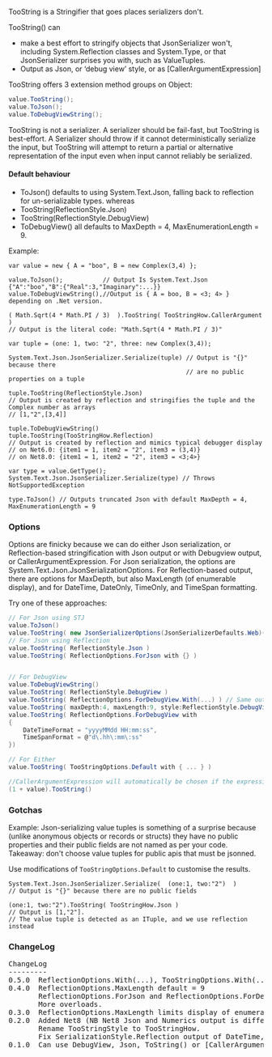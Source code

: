 TooString is a Stringifier that goes places serializers don't.

TooString() can
- make a best effort to stringify objects that JsonSerializer won't, including 
  System.Reflection classes and System.Type, or that JsonSerializer surprises 
  you with, such as ValueTuples.
- Output as Json, or ‘debug view’ style, or as [CallerArgumentExpression] 

TooString offers 3 extension method groups on Object:
```csharp
value.TooString();
value.ToJson();
value.ToDebugViewString();
```
TooString is not a serializer. A serializer should be fail-fast, but TooString is best-effort.
A Serializer should throw if it cannot deterministically serialize the input, but TooString 
will attempt to return a partial or alternative representation of the input even when input 
cannot reliably be serialized.

#### Default behaviour

- ToJson() defaults to using System.Text.Json, falling back to reflection for un-serializable types.
whereas
- TooString(ReflectionStyle.Json) 
- TooString(ReflectionStyle.DebugView)
- ToDebugView()
all defaults to MaxDepth = 4, MaxEnumerationLength = 9.

Example:
```
var value = new { A = "boo", B = new Complex(3,4) };

value.ToJson();           // Output Is System.Text.Json {"A":"boo","B":{"Real":3,"Imaginary":...}}
value.ToDebugViewString(),//Output is { A = boo, B = <3; 4> } depending on .Net version.

( Math.Sqrt(4 * Math.PI / 3)  ).TooString( TooStringHow.CallerArgument ) 
// Output is the literal code: "Math.Sqrt(4 * Math.PI / 3)"

var tuple = (one: 1, two: "2", three: new Complex(3,4));

System.Text.Json.JsonSerializer.Serialize(tuple) // Output is "{}" because there  
                                                 // are no public properties on a tuple

tuple.TooString(ReflectionStyle.Json)
// Output is created by reflection and stringifies the tuple and the Complex number as arrays
// [1,"2",[3,4]] 

tuple.ToDebugViewString()
tuple.TooString(TooStringHow.Reflection)
// Output is created by reflection and mimics typical debugger display
// on Net6.0: {item1 = 1, item2 = "2", item3 = (3,4)}  
// on Net8.0: {item1 = 1, item2 = "2", item3 = <3;4>}

var type = value.GetType();
System.Text.Json.JsonSerializer.Serialize(type) // Throws NotSupportedException

type.ToJson() // Outputs truncated Json with default MaxDepth = 4, MaxEnumerationLength = 9
```

### Options

Options are finicky because we can do either Json serialization, or Reflection-based stringification
with Json output or with Debugview output, or CallerArgumentExpression.
For Json serialization, the options are System.Text.Json.JsonSerializationOptions. 
For Reflection-based output, there are options for MaxDepth, but also MaxLength (of 
enumerable display), and for DateTime, DateOnly, TimeOnly, and TimeSpan formatting.

Try one of these approaches:

```csharp
// For Json using STJ
value.ToJson()
value.TooString( new JsonSerializerOptions(JsonSerializerDefaults.Web){WriteIndented = true})
// For Json using Reflection
value.TooString( ReflectionStyle.Json )
value.TooString( ReflectionOptions.ForJson with {} )


// For DebugView
value.ToDebugViewString()
value.TooString( ReflectionStyle.DebugView )
value.TooString( ReflectionOptions.ForDebugView.With(...) ) // Same output as value.ToDebugViewString()
value.TooString( maxDepth:4, maxLength:9, style:ReflectionStyle.DebugView )
value.TooString( ReflectionOptions.ForDebugView with 
{
    DateTimeFormat = "yyyyMMdd HH:mm:ss",
    TimeSpanFormat = @"d\.hh\:mm\:ss"
})

// For Either
value.TooString( TooStringOptions.Default with { ... } )

//CallerArgumentExpression will automatically be chosen if the expression is not just a name:
(1 + value).TooString()
```


### Gotchas

Example: Json-serializing value tuples is something of a surprise because (unlike anonymous objects or 
records or structs) they have no public properties and their public fields are not named as 
per your code. Takeaway: don't choose value tuples for public apis that must be jsonned.

Use modifications of `TooStringOptions.Default` to customise the results.

```
System.Text.Json.JsonSerializer.Serialize(  (one:1, two:"2")  )
// Output is "{}" because there are no public fields

(one:1, two:"2").TooString( TooStringHow.Json )
// Output is [1,"2"]. 
// The value tuple is detected as an ITuple, and we use reflection instead
```

### ChangeLog
<pre>
ChangeLog
---------
0.5.0  ReflectionOptions.With(...), TooStringOptions.With(...). Fixes. 
0.4.0  ReflectionOptions.MaxLength default = 9 
       ReflectionOptions.ForJson and ReflectionOptions.ForDebugView instead of Default. 
       More overloads.
0.3.0  ReflectionOptions.MaxLength limits display of enumerable elements
0.2.0  Added Net8 (NB Net8 Json and Numerics output is different from Net6)
       Rename TooStringStyle to TooStringHow.
       Fix SerializationStyle.Reflection output of DateTime, DateOnly, TimeOnly.
0.1.0  Can use DebugView, Json, ToString() or [CallerArgumentExpression] and can output Json or Debug strings.
</pre>
